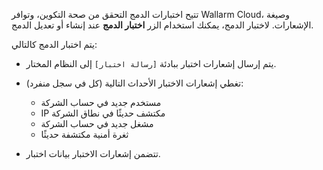 تتيح اختبارات الدمج التحقق من صحة التكوين، وتوافر Wallarm Cloud، وصيغة الإشعارات. لاختبار الدمج، يمكنك استخدام الزر **اختبار الدمج** عند إنشاء أو تعديل الدمج.

يتم اختبار الدمج كالتالي:

* يتم إرسال إشعارات اختبار ببادئة `[رسالة اختبار]` إلى النظام المختار.
* تغطي إشعارات الاختبار الأحداث التالية (كل في سجل منفرد):

    * مستخدم جديد في حساب الشركة
    * IP مكتشف حديثًا في نطاق الشركة
    * مشغل جديد في حساب الشركة
    * ثغرة أمنية مكتشفة حديثًا
* تتضمن إشعارات الاختبار بيانات اختبار.